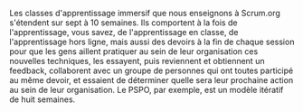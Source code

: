 Les classes d'apprentissage immersif que nous enseignons à Scrum.org s'étendent sur sept à 10 semaines. Ils comportent à la fois de l'apprentissage, vous savez, de l'apprentissage en classe, de l'apprentissage hors ligne, mais aussi des devoirs à la fin de chaque session pour que les gens aillent pratiquer au sein de leur organisation ces nouvelles techniques, les essayent, puis reviennent et obtiennent un feedback, collaborent avec un groupe de personnes qui ont toutes participé au même devoir, et essaient de déterminer quelle sera leur prochaine action au sein de leur organisation. Le PSPO, par exemple, est un modèle itératif de huit semaines.